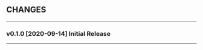 ## CHANGES
-----------

### v0.1.0 [2020-09-14] Initial Release
---------------------------------------
